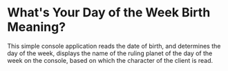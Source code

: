 # What's Your Day of the Week Birth Meaning?
This simple console application reads the date of birth, and determines the day of the week, displays the name of the ruling planet of the day of the week on the console, based on which the character of the client is read.
